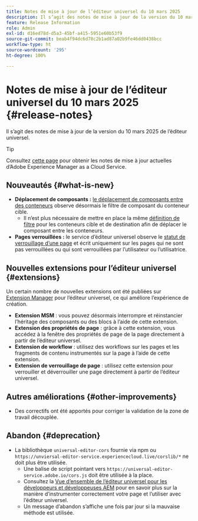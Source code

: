 ```yaml
---
title: Notes de mise à jour de l’éditeur universel du 10 mars 2025
description: Il s’agit des notes de mise à jour de la version du 10 mars 2025 de l’éditeur universel.
feature: Release Information
role: Admin
exl-id: d16ed78d-d5a3-45bf-a415-5951e60b53f9
source-git-commit: beab4f94dc6d78c2b1ad87a02b9fe46dd0438bcc
workflow-type: ht
source-wordcount: '295'
ht-degree: 100%

---
```



# Notes de mise à jour de l’éditeur universel du 10 mars 2025 {#release-notes}

Il s’agit des notes de mise à jour de la version du 10 mars 2025 de l’éditeur universel.

>[!TIP]
>
>Consultez [cette page](/help/release-notes/release-notes-cloud/release-notes-current.md) pour obtenir les notes de mise à jour actuelles d’Adobe Experience Manager as a Cloud Service.

## Nouveautés {#what-is-new}

* **Déplacement de composants :** [le déplacement de composants entre des conteneurs](/help/sites-cloud/authoring/universal-editor/authoring.md#reordering-components) observe désormais le filtre de composant du conteneur cible.
   * Il n’est plus nécessaire de mettre en place la même [définition de filtre](/help/implementing/universal-editor/filtering.md) pour les conteneurs cible et de destination afin de déplacer le composant entre les conteneurs.
* **Pages verrouillées :** le service d’éditeur universel observe le [statut de verrouillage d’une page](/help/sites-cloud/authoring/sites-console/managing-pages.md#locking-a-page) et écrit uniquement sur les pages qui ne sont pas verrouillées ou qui sont verrouillées par l’utilisateur ou l’utilisatrice.

## Nouvelles extensions pour l’éditeur universel {#extensions}

Un certain nombre de nouvelles extensions ont été publiées sur [Extension Manager](https://developer.adobe.com/uix/docs/extension-manager/) pour l’éditeur universel, ce qui améliore l’expérience de création.

* **Extension MSM** : vous pouvez désormais interrompre et réinstancier l’héritage des composants ou des blocs à l’aide de cette extension.
* **Extension des propriétés de page** : grâce à cette extension, vous accédez à la fenêtre des propriétés de page de la page directement à partir de l’éditeur universel.
* **Extension de workflow** : utilisez des workflows sur les pages et les fragments de contenu instrumentés sur la page à l’aide de cette extension.
* **Extension de verrouillage de page** : utilisez cette extension pour verrouiller et déverrouiller une page directement à partir de l’éditeur universel.

## Autres améliorations {#other-improvements}

* Des correctifs ont été apportés pour corriger la validation de la zone de travail découplée.

## Abandon {#deprecation}

* La bibliothèque `universal-editor-cors` fournie via npm ou `https://unviersal-editor-service.experiencecloud.live/corslib/*` ne doit plus être utilisée.
   * Une balise de script pointant vers `https://universal-editor-service.adobe.io/cors.js` doit être utilisée à la place.
   * Consultez la [Vue d’ensemble de l’éditeur universel pour les développeurs et développeuses AEM](/help/implementing/universal-editor/developer-overview.md) pour en savoir plus sur la manière d’instrumenter correctement votre page et l’utiliser avec l’éditeur universel.
   * Un message d’abandon s’affiche une fois par jour si la mauvaise méthode est utilisée.
